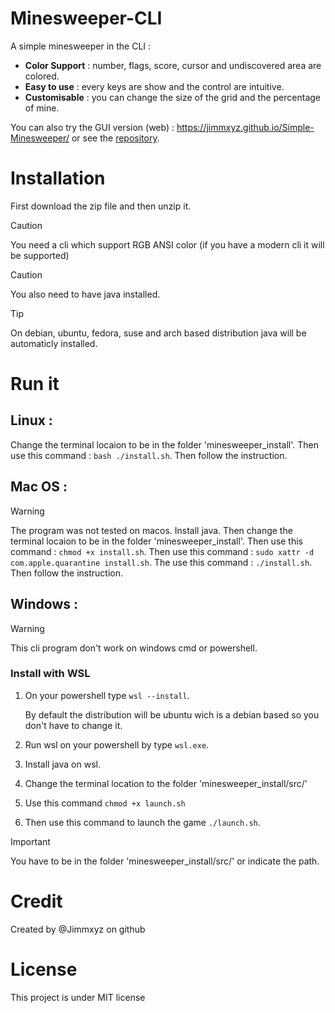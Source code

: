 # Minesweeper-CLI
A simple minesweeper in the CLI :

- **Color Support** : number, flags, score, cursor and undiscovered area are colored.
- **Easy to use** : every keys are show and the control are intuitive.
- **Customisable** : you can change the size of the grid and the percentage of mine.

You can also try the GUI version (web) : <a href='https://jimmxyz.github.io/Simple-Minesweeper/'>https://jimmxyz.github.io/Simple-Minesweeper/</a> or see the <a href='https://github.com/Jimmxyz/Simple-Minesweeper'>repository</a>.

# Installation
First download the zip file and then unzip it.
>[!CAUTION]
>You need a cli which support RGB ANSI color (if you have a modern cli it will be supported)

>[!CAUTION]
>You also need to have java installed.

>[!TIP]
>On debian, ubuntu, fedora, suse and arch based distribution java will be automaticly installed.
# Run it
## Linux :
Change the terminal locaion to be in the folder 'minesweeper_install'.
Then use this command : `bash ./install.sh`.
Then follow the instruction.
## Mac OS :
>[!WARNING]
>The program was not tested on macos.
Install java.
Then change the terminal locaion to be in the folder 'minesweeper_install'.
Then use this command : `chmod +x install.sh`.
Then use this command : `sudo xattr -d com.apple.quarantine install.sh`.
The use this command : `./install.sh`. 
Then follow the instruction.

## Windows :
>[!WARNING]
>This cli program don't work on windows cmd or powershell.
### Install with WSL
1. On your powershell type `wsl --install`.

    By default the distribution will be ubuntu wich is a debian based so you don't have to change it.
   
3. Run wsl on your powershell by type `wsl.exe`.

4. Install java on wsl.

5. Change the terminal location to the folder 'minesweeper_install/src/'

6. Use this command `chmod +x launch.sh`

7. Then use this command to launch the game `./launch.sh`.

>[!IMPORTANT]
>You have to be in the folder 'minesweeper_install/src/' or indicate the path.

# Credit
Created by @Jimmxyz on github

# License
This project is under MIT license
